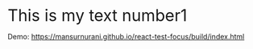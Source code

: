  <font size="6"> This is my text number1</font> 

Demo:
https://mansurnurani.github.io/react-test-focus/build/index.html
